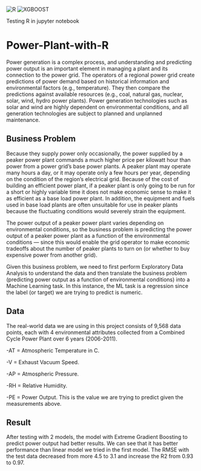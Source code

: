 ![R](https://img.shields.io/badge/R-green)
![XGBOOST](https://img.shields.io/badge/XGBOOST-orange)

Testing R in jupyter notebook

# Power-Plant-with-R

Power generation is a complex process, and understanding and predicting power output is an important element in managing a plant and its connection to the power grid. The operators of a regional power grid create predictions of power demand based on historical information and environmental factors (e.g., temperature). They then compare the predictions against available resources (e.g., coal, natural gas, nuclear, solar, wind, hydro power plants). Power generation technologies such as solar and wind are highly dependent on environmental conditions, and all generation technologies are subject to planned and unplanned maintenance.

## Business Problem

Because they supply power only occasionally, the power supplied by a peaker power plant commands a much higher price per kilowatt hour than power from a power grid’s base power plants. A peaker plant may operate many hours a day, or it may operate only a few hours per year, depending on the condition of the region’s electrical grid. Because of the cost of building an efficient power plant, if a peaker plant is only going to be run for a short or highly variable time it does not make economic sense to make it as efficient as a base load power plant. In addition, the equipment and fuels used in base load plants are often unsuitable for use in peaker plants because the fluctuating conditions would severely strain the equipment.

The power output of a peaker power plant varies depending on environmental conditions, so the business problem is predicting the power output of a peaker power plant as a function of the environmental conditions — since this would enable the grid operator to make economic tradeoffs about the number of peaker plants to turn on (or whether to buy expensive power from another grid).

Given this business problem, we need to first perform Exploratory Data Analysis to understand the data and then translate the business problem (predicting power output as a function of environmental conditions) into a Machine Learning task. In this instance, the ML task is a regression since the label (or target) we are trying to predict is numeric.

## Data

The real-world data we are using in this project consists of 9,568 data points, each with 4 environmental attributes collected from a Combined Cycle Power Plant over 6 years (2006-2011).

-AT = Atmospheric Temperature in C.

-V = Exhaust Vacuum Speed.

-AP = Atmospheric Pressure.

-RH = Relative Humidity.

-PE = Power Output. This is the value we are trying to predict given the measurements above.

## Result

After testing with 2 models, the model  with Extreme Gradient Boosting to predict power output had better results. We can see that it has better performance than linear model we tried in the first model. The RMSE with the test data decreased from more 4.5 to 3.1 and increase the R2 from 0.93 to 0.97.
